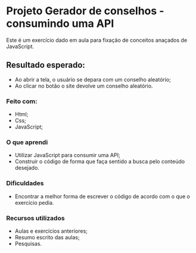 # Projeto Gerador de conselhos - consumindo uma API

Este é um exercício dado em aula para fixação de conceitos anaçados de JavaScript.
## Resultado esperado:

- Ao abrir a tela, o usuário se depara com um conselho aleatório;
- Ao clicar no botão o site devolve um conselho aleatório.

### Feito com:
- Html;
- Css;
- JavaScript;

### O que aprendi

- Utilizar JavaScript para consumir uma API;
- Construir o código de forma que faça sentido a busca pelo conteúdo desejado.

### Dificuldades

- Encontrar a melhor forma de escrever o código de acordo com o que o exercício pedia.

### Recursos utilizados

- Aulas e exercícios anteriores;
- Resumo escrito das aulas;
- Pesquisas.


